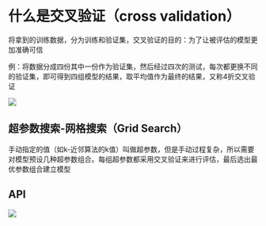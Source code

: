 # 什么是交叉验证（cross validation）

将拿到的训练数据，分为训练和验证集，交叉验证的目的：为了让被评估的模型更加准确可信

例：将数据分成四份其中一份作为验证集，然后经过四次的测试，每次都更换不同的验证集，即可得到四组模型的结果，取平均值作为最终的结果，又称4折交叉验证

![](http://img.wangzun233.top/%E9%BB%91%E9%A9%AC%E6%9C%BA%E5%99%A8%E5%AD%A6%E4%B9%A018.png)

## 超参数搜索-网格搜索（Grid Search）

手动指定的值（如k-近邻算法的k值）叫做超参数，但是手动过程复杂，所以需要对模型预设几种超参数组合。每组超参数都采用交叉验证来进行评估，最后选出最优参数组合建立模型

## API

![](http://img.wangzun233.top/%E9%BB%91%E9%A9%AC%E6%9C%BA%E5%99%A8%E5%AD%A6%E4%B9%A019.png)